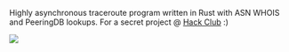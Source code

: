 Highly asynchronous traceroute program written in Rust with ASN WHOIS and PeeringDB lookups. For a secret project @ [Hack Club](https://hackclub.com/) :)

![](https://doggo.ninja/uQ6YKq.png)